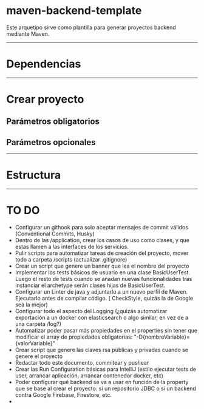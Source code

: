 # maven-backend-template

Este arquetipo sirve como plantilla para generar proyectos backend mediante Maven.

---

# Dependencias

---

# Crear proyecto

## Parámetros obligatorios

## Parámetros opcionales

---

# Estructura

---

# TO DO

<!--
Checklists
- [ ] Pending
- [x] Done
-->

- Configurar un githook para solo aceptar mensajes de commit válidos (Conventional Commits, Husky)
- Dentro de las /application, crear los casos de uso como clases, y que estas llamen a las interfaces de los servicios.
- Pulir scripts para automatizar tareas de creación del proyecto, mover todo a carpeta /scripts (actualizar .gitignore)
- Crear un script que genere un banner que lea el nombre del proyecto
- Implementar los tests básicos de usuario en una clase BasicUserTest. Luego el resto de tests cuando se añadan nuevas
  funcionalidades tras instanciar el archetype serán clases hijas de BasicUserTest.
- Configurar un Linter de java y adjuntarlo a un nuevo perfil de Maven. Ejecutarlo antes de compilar código. (
  CheckStyle, quizás la de Google sea la mejor)
- Configurar todo el aspecto del Logging (¿quizás automatizar exportación a un docker con elasticsearch o algo similar,
  en vez de a una carpeta /log?)
- Automatizar poder pasar más propiedades en el properties sin tener que modificar el array de propiedades
  obligatorias: "-D{nombreVariable}={valorVariable}"
- Crear script que genere las claves rsa públicas y privadas cuando se genere el proyecto
- Redactar todo este documento, commitear y pushear
- Crear las Run Configuration básicas para IntelliJ (estilo ejecutar tests de user, arrancar aplicación, arrancar
  contenedor docker, etc)
- Poder configurar qué backend se va a usar en función de la property que se base al crear el proyecto: si un
  repositorio JDBC o si un backend contra Google Firebase, Firestore, etc.
- 